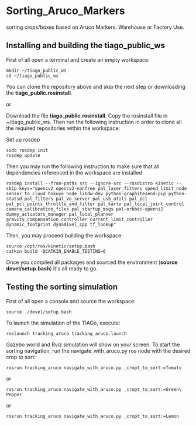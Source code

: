 # Sorting_Aruco_Markers
sorting crops/boxes based on Aruco Markers. Warehouse or Factory Use.

## Installing and building the tiago_public_ws
First of all open a terminal and create an empty workspace:
```
mkdir ~/tiago_public_ws
cd ~/tiago_public_ws
```
You can clone the repository above and skip the next step or downloading the **tiago_public.rosinstall**.

or

Download the file **tiago_public.rosinstall**. Copy the rosinstall file in ~/tiago_public_ws. Then run the following instruction in order to clone all the required repositories within the workspace: 

Set up rosdep
```
sudo rosdep init
rosdep update
```
Then you may run the following instruction to make sure that all dependencies referenced in the workspace are installed 
```
rosdep install --from-paths src --ignore-src --rosdistro kinetic --skip-keys="opencv2 opencv2-nonfree pal_laser_filters speed_limit_node sensor_to_cloud hokuyo_node libdw-dev python-graphitesend-pip python-statsd pal_filters pal_vo_server pal_usb_utils pal_pcl pal_pcl_points_throttle_and_filter pal_karto pal_local_joint_control camera_calibration_files pal_startup_msgs pal-orbbec-openni2 dummy_actuators_manager pal_local_planner gravity_compensation_controller current_limit_controller dynamic_footprint dynamixel_cpp tf_lookup"
```
Then, you may proceed building the workspace:
```
source /opt/ros/kinetic/setup.bash
catkin build -DCATKIN_ENABLE_TESTING=0
```
Once you compiled all packages and sourced the environment (**source devel/setup.bash**) it's all ready to go. 

## Testing the sorting simulation
First of all open a console and source the workspace:
```
source ./devel/setup.bash
```
To launch the simulation of the TIAGo, execute:
```
roslaunch tracking_aruco tracking_aruco.launch
```
Gazebo world and Rviz simulation will show on your screen.
To start the sorting navigation, run the navigate_with_aruco.py ros node with the desired crop to sort:
```
rosrun tracking_aruco navigate_with_aruco.py _cropt_to_sort:=Tomato 
```
or
```
rosrun tracking_aruco navigate_with_aruco.py _cropt_to_sort:=Green\ Pepper
```
or
```
rosrun tracking_aruco navigate_with_aruco.py _cropt_to_sort:=Lemon 
```






